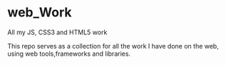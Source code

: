 # web_Work
All my JS, CSS3 and HTML5 work

This repo serves as a collection for all the work I have done on the web, using web tools,frameworks and libraries.
